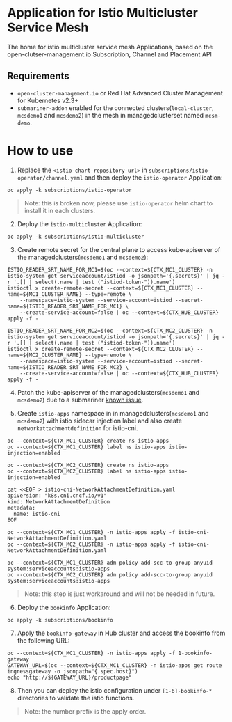 # Application for Istio Multicluster Service Mesh

The home for istio multicluster service mesh Applications, based on the open-clutser-management.io Subscription, Channel and Placement API

## Requirements

- `open-cluster-management.io` or Red Hat Advanced Cluster Management for Kubernetes v2.3+
- `submariner-addon` enabled for the connected clusters(`local-cluster`, `mcsdemo1` and `mcsdemo2`) in the mesh in managedclusterset named `mcsm-demo`.

# How to use

1. Replace the `<istio-chart-repository-url>` in `subscriptions/istio-operator/channel.yaml` and then deploy the `istio-operator` Application:

```
oc apply -k subscriptions/istio-operator
```

> Note: this is broken now, please use `istio-operator` helm chart to install it in each clusters.

2. Deploy the `istio-multicluster` Application:

```
oc apply -k subscriptions/istio-multicluster
```

3. Create remote secret for the central plane to access kube-apiserver of the managedclusters(`mcsdemo1` and `mcsdemo2`):

```
ISTIO_READER_SRT_NAME_FOR_MC1=$(oc --context=${CTX_MC1_CLUSTER} -n istio-system get serviceaccount/istiod -o jsonpath='{.secrets}' | jq -r '.[] | select(.name | test ("istiod-token-")).name')
istioctl x create-remote-secret --context=${CTX_MC1_CLUSTER} --name=${MC1_CLUSTER_NAME} --type=remote \
    --namespace=istio-system --service-account=istiod --secret-name=${ISTIO_READER_SRT_NAME_FOR_MC1} \
    --create-service-account=false | oc --context=${CTX_HUB_CLUSTER} apply -f -

ISTIO_READER_SRT_NAME_FOR_MC2=$(oc --context=${CTX_MC2_CLUSTER} -n istio-system get serviceaccount/istiod -o jsonpath='{.secrets}' | jq -r '.[] | select(.name | test ("istiod-token-")).name')
istioctl x create-remote-secret --context=${CTX_MC2_CLUSTER} --name=${MC2_CLUSTER_NAME} --type=remote \
    --namespace=istio-system --service-account=istiod --secret-name=${ISTIO_READER_SRT_NAME_FOR_MC2} \
    --create-service-account=false | oc --context=${CTX_HUB_CLUSTER} apply -f -
```

4. Patch the kube-apiserver of the managedclusters(`mcsdemo1` and `mcsdemo2`) due to a submariner [known issue](https://github.com/submariner-io/submariner/issues/1421).

5. Create `istio-apps` namespace in in managedclusters(`mcsdemo1` and `mcsdemo2`) with istio sidecar injection label and also create `networkattachmentdefinition` for istio-cni.

```
oc --context=${CTX_MC1_CLUSTER} create ns istio-apps
oc --context=${CTX_MC1_CLUSTER} label ns istio-apps istio-injection=enabled

oc --context=${CTX_MC2_CLUSTER} create ns istio-apps
oc --context=${CTX_MC2_CLUSTER} label ns istio-apps istio-injection=enabled

cat <<EOF > istio-cni-NetworkAttachmentDefinition.yaml
apiVersion: "k8s.cni.cncf.io/v1"
kind: NetworkAttachmentDefinition
metadata:
  name: istio-cni
EOF

oc --context=${CTX_MC1_CLUSTER} -n istio-apps apply -f istio-cni-NetworkAttachmentDefinition.yaml
oc --context=${CTX_MC2_CLUSTER} -n istio-apps apply -f istio-cni-NetworkAttachmentDefinition.yaml

oc --context=${CTX_MC1_CLUSTER} adm policy add-scc-to-group anyuid system:serviceaccounts:istio-apps
oc --context=${CTX_MC2_CLUSTER} adm policy add-scc-to-group anyuid system:serviceaccounts:istio-apps
```

> Note: this step is just workaround and will not be needed in future.

6. Deploy the `bookinfo` Application:

```
oc apply -k subscriptions/bookinfo
```

7. Apply the `bookinfo-gateway` in Hub cluster and access the bookinfo from the following URL:

```
oc --context=${CTX_MC1_CLUSTER} -n istio-apps apply -f 1-bookinfo-gateway
GATEWAY_URL=$(oc --context=${CTX_MC1_CLUSTER} -n istio-apps get route ingressgateway -o jsonpath="{.spec.host}")
echo "http://${GATEWAY_URL}/productpage"
```

8. Then you can deploy the istio configuration under `[1-6]-bookinfo-*` directories to validate the istio functions.

> Note: the number prefix is the apply order.
